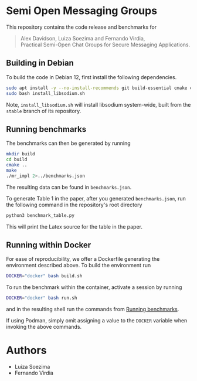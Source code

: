 # Semi Open Messaging Groups

This repository contains the code release and benchmarks for

> Alex Davidson, Luiza Soezima and Fernando Virdia,  
> Practical Semi-Open Chat Groups for Secure Messaging Applications.

## Building in Debian

To build the code in Debian 12, first install the following dependencies.
```bash
sudo apt install -y --no-install-recommends git build-essential cmake clang-14 python3
sudo bash install_libsodium.sh
```
Note, `install_libsodium.sh` will install libsodium system-wide, built from the `stable` branch of its repository.

## Running benchmarks

The benchmarks can then be generated by running
```bash
mkdir build
cd build
cmake ..
make
./mr_impl 2>../benchmarks.json
```
The resulting data can be found in `benchmarks.json`.

To generate Table 1 in the paper, after you generated `benchmarks.json`, run the following command in the repository's root directory
```bash
python3 benchmark_table.py
```
This will print the Latex source for the table in the paper.

## Running within Docker

For ease of reproducibility, we offer a Dockerfile generating the environment described above.
To build the environment run
```bash
DOCKER="docker" bash build.sh
```
To run the benchmark within the container, activate a session by running
```bash
DOCKER="docker" bash run.sh
```
and in the resulting shell run the commands from [Running benchmarks](#running-benchmarks).

If using Podman, simply omit assigning a value to the `DOCKER` variable when invoking the above commands.

# Authors

- Luiza Soezima
- Fernando Virdia
